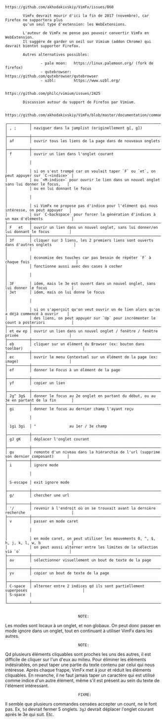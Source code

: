 
    https://github.com/akhodakivskiy/VimFx/issues/860

            VimFx devrait mourir d'ici la fin de 2017 (novembre), car Firefox ne supportera plus
            qu'un seul type d'extension: les WebExtensions.

            L'auteur de VimFx ne pense pas pouvoir convertir VimFx en WebExtension.
            Il suggère de garder un oeil sur Vimium (addon Chrome) qui devrait bientot supporter Firefox.

            Autres alternatives possibles:

                    - pale moon:   https://linux.palemoon.org/ (fork de firefox)
                    - qutebrowser: https://github.com/qutebrowser/qutebrowser
                    - uzbl:        https://www.uzbl.org/


    https://github.com/philc/vimium/issues/2425

            Discussion autour du support de Firefox par Vimium.


    https://github.com/akhodakivskiy/VimFx/blob/master/documentation/commands.md

    ┌──────────┬───────────────────────────────────────────────────────────────────────────────────────┐
    │ , ;      │ naviguer dans la jumplist (originellement g[, g])                                     │
    ├──────────┼───────────────────────────────────────────────────────────────────────────────────────┤
    │ af       │ ouvrir tous les liens de la page dans de nouveaux onglets                             │
    ├──────────┼───────────────────────────────────────────────────────────────────────────────────────┤
    │ f        │ ouvrir un lien dans l'onglet courant                                                  │
    │          │                                                                                       │
    │          │ si on s'est trompé car on voulait taper `F` ou `et`, on peut appuyer sur `C-<indice>` │
    │          │ ou `<M-indice>` pour ouvrir le lien dans un nouvel onglet sans lui donner le focus,   │
    │          │ ou en lui donnant le focus                                                            │
    │          │                                                                                       │
    │          │ si VimFx ne propose pas d'indice pour l'élément qui nous intéresse, on peut appuyer   │
    │          │ sur `C-backspace` pour forcer la génération d'indices à un max d'éléments             │
    ├──────────┼───────────────────────────────────────────────────────────────────────────────────────┤
    │ F   et   │ ouvrir un lien dans un nouvel onglet, sans lui donner/en lui donnant le focus         │
    ├──────────┼───────────────────────────────────────────────────────────────────────────────────────┤
    │ 3f       │ cliquer sur 3 liens, les 2 premiers liens sont ouverts dans d'autres onglets          │
    │          │                                                                                       │
    │          │ économise des touches car pas besoin de répéter `F` à chaque fois                     │
    │          │ fonctionne aussi avec des cases à cocher                                              │
    │          │                                                                                       │
    │ 3F       │ idem, mais le 3e est ouvert dans un nouvel onglet, sans lui donner le focus           │
    │ 3et      │ idem, mais on lui donne le focus                                                      │
    │          │                                                                                       │
    │          │ si on s'aperçoit qu'on veut ouvrir un 4e lien alors qu'on a déjà commencé à ouvrir    │
    │          │ des liens, on peut appuyer sur `Up` pour incrémenter le count a posteriori            │
    ├──────────┼───────────────────────────────────────────────────────────────────────────────────────┤
    │ et ew ep │ ouvrir un lien dans un nouvel onglet / fenêtre / fenêtre privée                       │
    ├──────────┼───────────────────────────────────────────────────────────────────────────────────────┤
    │ eb       │ cliquer sur un élément du Browser (ex: bouton dans toolbar)                           │
    ├──────────┼───────────────────────────────────────────────────────────────────────────────────────┤
    │ ec       │ ouvrir le menu Contextuel sur un élément de la page (ex: image)                       │
    ├──────────┼───────────────────────────────────────────────────────────────────────────────────────┤
    │ ef       │ donner le Focus à un élément de la page                                               │
    ├──────────┼───────────────────────────────────────────────────────────────────────────────────────┤
    │ yf       │ copier un lien                                                                        │
    ├──────────┼───────────────────────────────────────────────────────────────────────────────────────┤
    │ 2g^ 3g$  │ donner le focus au 2e onglet en partant du début, ou au 3e en partant de la fin       │
    ├──────────┼───────────────────────────────────────────────────────────────────────────────────────┤
    │ gi       │ donner le focus au dernier champ l'ayant reçu                                         │
    │          │                                                                                       │
    │ 1gi 3gi  │ "               au 1er / 3e champ                                                     │
    ├──────────┼───────────────────────────────────────────────────────────────────────────────────────┤
    │ gJ gK    │ déplacer l'onglet courant                                                             │
    ├──────────┼───────────────────────────────────────────────────────────────────────────────────────┤
    │ gu       │ remonte d'un niveau dans la hiérarchie de l'url (supprime son dernier composant)      │
    ├──────────┼───────────────────────────────────────────────────────────────────────────────────────┤
    │ i        │ ignore mode                                                                           │
    │          │                                                                                       │
    │ S-escape │ exit ignore mode                                                                      │
    ├──────────┼───────────────────────────────────────────────────────────────────────────────────────┤
    │ g/       │ chercher une url                                                                      │
    ├──────────┼───────────────────────────────────────────────────────────────────────────────────────┤
    │ '/       │ revenir à l'endroit où on se trouvait avant la dernière recherche                     │
    ├──────────┼───────────────────────────────────────────────────────────────────────────────────────┤
    │ v        │ passer en mode caret                                                                  │
    │          │                                                                                       │
    │          │ en mode caret, on peut utiliser les mouvements 0, ^, $, h, j, k, l, w, b              │
    │          │ on peut aussi alterner entre les limites de la sélection via `o`                      │
    ├──────────┼───────────────────────────────────────────────────────────────────────────────────────┤
    │ av       │ sélectionner visuellement un bout de texte de la page                                 │
    ├──────────┼───────────────────────────────────────────────────────────────────────────────────────┤
    │ yv       │ copier un bout de texte de la page                                                    │
    ├──────────┼───────────────────────────────────────────────────────────────────────────────────────┤
    │ C-space  │ alterner entre 2 indices qd ils sont partiellement superposés                         │
    │ S-space  │                                                                                       │
    └──────────┴───────────────────────────────────────────────────────────────────────────────────────┘


                                     NOTE:

Les modes sont locaux à un onglet, et non globaux.
On peut donc passer en mode ignore dans un onglet, tout en continuant à utiliser VimFx dans les autres.


                                     NOTE:

Qd plusieurs éléments cliquables sont proches les uns  des autres, il est difficile de cliquer sur
l'un d'eux au milieu. Pour éliminer les éléments indésirables, on peut taper une partie du texte
contenu par  celui qui  nous intéresse.  Après chaque  frappe, VimFx  met à  jour et  réduit les
éléments cliquables.  En revanche, il ne  faut jamais taper  un caractère qui est  utilisé comme
indice d'un autre élément, même s'il est présent au sein du texte de l'élément intéressant.


                                     FIXME:

Il semble que plusieurs commandes censées accepter un count, ne le font pas.
Ex, `5d` devrait fermer 5 onglets. `3gJ` devrait déplacer l'onglet courant après le 3e qui suit. Etc.
